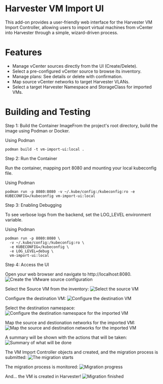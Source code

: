# Harvester VM Import UI

This add-on provides a user-friendly web interface for the Harvester VM Import Controller, allowing users to import virtual machines from vCenter into Harvester through a simple, wizard-driven process.

# Features
* Manage vCenter sources directly from the UI (Create/Delete).
* Select a pre-configured vCenter source to browse its inventory.
* Manage plans: See details or delete with confirmation.
* Map source vCenter networks to target Harvester VLANs.
* Select a target Harvester Namespace and StorageClass for imported VMs.
# Building and Testing

Step 1: Build the Container ImageFrom the project's root directory, build the image using Podman or Docker.

Using Podman
```
podman build -t vm-import-ui:local .
```

Step 2: Run the Container

Run the container, mapping port 8080 and mounting your local kubeconfig file.

Using Podman
```
podman run -p 8080:8080 -v ~/.kube/config:/kubeconfig:ro -e KUBECONFIG=/kubeconfig vm-import-ui:local
```

Step 3: Enabling Debugging

To see verbose logs from the backend, set the LOG_LEVEL environment variable.

Using Podman
```
podman run -p 8080:8080 \
  -v ~/.kube/config:/kubeconfig:ro \
  -e KUBECONFIG=/kubeconfig \
  -e LOG_LEVEL=debug \
  vm-import-ui:local
```

Step 4: Access the UI

Open your web browser and navigate to http://localhost:8080.
![Create the VMware source configuration](screenshots/1-create-source.png)

Select the Source VM from the inventory:
![Select the source VM](screenshots/2-select-vm.png)

Configure the destination VM:
![Configure the destination VM](screenshots/3-config-vms.png)

Select the destination namespace:
![Configure the destination namespace for the imported VM](screenshots/3-config-vm.png)

Map the source and destionation networks for the imported VM:
![Map the source and destination networks for the imported VM](screenshots/4-map-vlans.png)

A summary will be shown with the actions that will be taken:
![Summary of what will be done](screenshots/5-summary.png)

The VM Import Controller objects and created, and the migration process is submitted:
![The migration starts](screenshots/6-migration-start.png)

The migration process is monitored:
![Migration progress](screenshots/7-migration-progress.png)

And... the VM is created in Harvester!
![Migration finished](screenshots/8-migration-finished.png)
